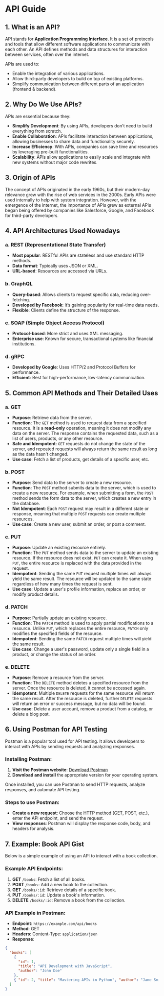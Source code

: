 # API Guide

## 1. What is an API?

API stands for **Application Programming Interface**. It is a set of protocols and tools that allow different software applications to communicate with each other. An API defines methods and data structures for interaction between services, often over the internet.

APIs are used to:

- Enable the integration of various applications.
- Allow third-party developers to build on top of existing platforms.
- Simplify communication between different parts of an application (frontend & backend).

## 2. Why Do We Use APIs?

APIs are essential because they:

- **Simplify Development**: By using APIs, developers don't need to build everything from scratch.
- **Enable Collaboration**: APIs facilitate interaction between applications, allowing businesses to share data and functionality securely.
- **Increase Efficiency**: With APIs, companies can save time and resources by leveraging pre-built functionalities.
- **Scalability**: APIs allow applications to easily scale and integrate with new systems without major code rewrites.

## 3. Origin of APIs

The concept of APIs originated in the early 1960s, but their modern-day relevance grew with the rise of web services in the 2000s. Early APIs were used internally to help with system integration. However, with the emergence of the internet, the importance of APIs grew as external APIs began being offered by companies like Salesforce, Google, and Facebook for third-party developers.

## 4. API Architectures Used Nowadays

### a. **REST (Representational State Transfer)**

- **Most popular**: RESTful APIs are stateless and use standard HTTP methods.
- **Data format**: Typically uses JSON or XML.
- **URL-based**: Resources are accessed via URLs.

### b. **GraphQL**

- **Query-based**: Allows clients to request specific data, reducing over-fetching.
- **Developed by Facebook**: It’s gaining popularity for real-time data needs.
- **Flexible**: Clients define the structure of the response.

### c. **SOAP (Simple Object Access Protocol)**

- **Protocol-based**: More strict and uses XML messaging.
- **Enterprise use**: Known for secure, transactional systems like financial institutions.

### d. **gRPC**

- **Developed by Google**: Uses HTTP/2 and Protocol Buffers for performance.
- **Efficient**: Best for high-performance, low-latency communication.

## 5. Common API Methods and Their Detailed Uses

### a. **GET**

- **Purpose**: Retrieve data from the server.
- **Function**: The `GET` method is used to request data from a specified resource. It is a **read-only** operation, meaning it does not modify any data on the server. The response contains the requested data, such as a list of users, products, or any other resource.
- **Safe and Idempotent**: `GET` requests do not change the state of the server, and repeated requests will always return the same result as long as the data hasn't changed.
- **Use case**: Fetch a list of products, get details of a specific user, etc.

### b. **POST**

- **Purpose**: Send data to the server to create a new resource.
- **Function**: The `POST` method submits data to the server, which is used to create a new resource. For example, when submitting a form, the `POST` method sends the form data to the server, which creates a new entry in the database.
- **Not Idempotent**: Each `POST` request may result in a different state or response, meaning that multiple `POST` requests can create multiple resources.
- **Use case**: Create a new user, submit an order, or post a comment.

### c. **PUT**

- **Purpose**: Update an existing resource entirely.
- **Function**: The `PUT` method sends data to the server to update an existing resource. If the resource does not exist, `PUT` can create it. When using `PUT`, the entire resource is replaced with the data provided in the request.
- **Idempotent**: Sending the same `PUT` request multiple times will always yield the same result. The resource will be updated to the same state regardless of how many times the request is sent.
- **Use case**: Update a user's profile information, replace an order, or modify product details.

### d. **PATCH**

- **Purpose**: Partially update an existing resource.
- **Function**: The `PATCH` method is used to apply partial modifications to a resource. Unlike `PUT`, which replaces the entire resource, `PATCH` only modifies the specified fields of the resource.
- **Idempotent**: Sending the same `PATCH` request multiple times will yield the same result.
- **Use case**: Change a user's password, update only a single field in a product, or change the status of an order.

### e. **DELETE**

- **Purpose**: Remove a resource from the server.
- **Function**: The `DELETE` method deletes a specified resource from the server. Once the resource is deleted, it cannot be accessed again.
- **Idempotent**: Multiple `DELETE` requests for the same resource will return the same result. After the resource is deleted, further `DELETE` requests will return an error or success message, but no data will be found.
- **Use case**: Delete a user account, remove a product from a catalog, or delete a blog post.

## 6. Using Postman for API Testing

Postman is a popular tool used for API testing. It allows developers to interact with APIs by sending requests and analyzing responses.

### Installing Postman:

1. **Visit the Postman website**: [Download Postman](https://www.postman.com/downloads/)
2. **Download and install** the appropriate version for your operating system.

Once installed, you can use Postman to send HTTP requests, analyze responses, and automate API testing.

### Steps to use Postman:

- **Create a new request**: Choose the HTTP method (GET, POST, etc.), enter the API endpoint, and send the request.
- **View responses**: Postman will display the response code, body, and headers for analysis.

## 7. Example: Book API Gist

Below is a simple example of using an API to interact with a book collection.

### Example API Endpoints:

1. **GET** `/books`: Fetch a list of all books.
2. **POST** `/books`: Add a new book to the collection.
3. **GET** `/books/:id`: Retrieve details of a specific book.
4. **PUT** `/books/:id`: Update a book's information.
5. **DELETE** `/books/:id`: Remove a book from the collection.

### API Example in Postman:

- **Endpoint**: `https://example.com/api/books`
- **Method**: GET
- **Headers**: Content-Type: `application/json`
- **Response**:

```json
{
  "books": [
    {
      "id": 1,
      "title": "API Development with JavaScript",
      "author": "John Doe"
    },
    { "id": 2, "title": "Mastering APIs in Python", "author": "Jane Smith" }
  ]
}
```
